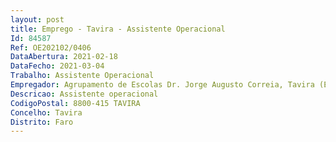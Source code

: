 ```yaml
--- 
layout: post
title: Emprego - Tavira - Assistente Operacional
Id: 84587
Ref: OE202102/0406
DataAbertura: 2021-02-18
DataFecho: 2021-03-04
Trabalho: Assistente Operacional
Empregador: Agrupamento de Escolas Dr. Jorge Augusto Correia, Tavira (Escola Secundária Dr. Jorge Augusto Correia, Tavira - Sede)
Descricao: Assistente operacional
CodigoPostal: 8800-415 TAVIRA
Concelho: Tavira
Distrito: Faro
--- 
```


